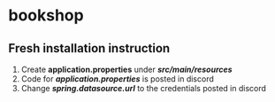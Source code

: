 # bookshop
Fresh installation instruction
--------------------------------
1. Create **application.properties** under ***src/main/resources***
2. Code for ***application.properties*** is posted in discord
3. Change ***spring.datasource.url*** to the credentials posted in discord

